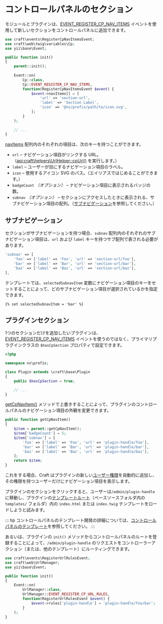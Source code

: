 # コントロールパネルのセクション

モジュールとプラグインは、[EVENT_REGISTER_CP_NAV_ITEMS](api:craft\web\twig\variables\Cp::EVENT_REGISTER_CP_NAV_ITEMS) イベントを使用して新しいセクションをコントロールパネルに追加できます。

```php
use craft\events\RegisterCpNavItemsEvent;
use craft\web\twig\variables\Cp;
use yii\base\Event;

public function init()
{
    parent::init();
    
    Event::on(
        Cp::class,
        Cp::EVENT_REGISTER_CP_NAV_ITEMS,
        function(RegisterCpNavItemsEvent $event) {
            $event->navItems[] = [
                'url' => 'section-url',
                'label' => 'Section Label',
                'icon' => '@ns/prefix/path/to/icon.svg',
            ];
        }
    );
    
    // ...
}
```

[navItems](api:craft\events\RegisterCpNavItemsEvent::$navItems) 配列内のそれぞれの項目は、次のキーを持つことができます。

- `url` – ナビゲーション項目がリンクする URL。（<api:craft\helpers\UrlHelper::cpUrl()> を実行します。）
- `label` – ユーザーが目にするナビゲーション項目のラベル。
- `icon` – 使用するアイコン SVG のパス。（エイリアスではじめることができます。）
- `badgeCount` _（オプション）_ – ナビゲーション項目に表示されるバッジの数。
- `subnav` _（オプション）_ – セクションにアクセスしたときに表示される、サブナビゲーション項目の配列。（[サブナビゲーション](#subnavs)を参照してください。）

## サブナビゲーション

セクションがサブナビゲーションを持つ場合、`subnav` 配列内のそれぞれのサブナビゲーション項目は、`url` および `label` キーを持つサブ配列で表される必要があります。

```php
'subnav' => [
    'foo' => ['label' => 'Foo', 'url' => 'section-url/foo'],
    'bar' => ['label' => 'Bar', 'url' => 'section-url/bar'],
    'baz' => ['label' => 'Baz', 'url' => 'section-url/baz'],
],
```

テンプレートでは、`selectedSubnavItem` 変数にナビゲーション項目のキーをセットすることによって、どのサブナビゲーション項目が選択されているかを指定できます。

```twig
{% set selectedSubnavItem = 'bar' %}
```

## プラグインセクション

1つのセクションだけを追加したいプラグインは、[EVENT_REGISTER_CP_NAV_ITEMS](api:craft\web\twig\variables\Cp::EVENT_REGISTER_CP_NAV_ITEMS) イベントを使うのではなく、プライマリプラグインクラスの `$hasCpSection` プロパティで設定できます。

```php
<?php

namespace ns\prefix;

class Plugin extends \craft\base\Plugin
{
    public $hasCpSection = true;

    // ...
}
```

[getCpNavItem()](api:craft\base\PluginInterface::getCpNavItem()) メソッドで上書きすることによって、プラグインのコントロールパネルのナビゲーション項目の外観を変更できます。

```php
public function getCpNavItem()
{
    $item = parent::getCpNavItem();
    $item['badgeCount'] = 5;
    $item['subnav'] = [
        'foo' => ['label' => 'Foo', 'url' => 'plugin-handle/foo'],
        'bar' => ['label' => 'Bar', 'url' => 'plugin-handle/bar'],
        'baz' => ['label' => 'Baz', 'url' => 'plugin-handle/baz'],
    ];
    return $item;
}
```

これをする場合、Craft はプラグインの新しい[ユーザー権限](user-permissions.md)を自動的に追加し、その権限を持つユーザーだけにナビゲーション項目を表示します。

プラグインのセクションをクリックすると、ユーザーは`/admin/plugin-handle` に移動し、プラグインの[テンプレートルート](template-roots.md)（ベースソースフォルダ内の `templates/` フォルダ）内の `index.html` または `index.twig` テンプレートをロードしようと試みます。

::: tip
コントロールパネルのテンプレート開発の詳細については、[コントロールパネルのテンプレート](cp-templates.md)を参照してください。
:::

あるいは、プラグインの `init()` メソッドからコントロールパネルのルートを登録することによって、`/admin/plugin-handle` のリクエストをコントローラーアクション（または、他のテンプレート）にルーティングできます。

```php
use craft\events\RegisterUrlRulesEvent;
use craft\web\UrlManager;
use yii\base\Event;

public function init()
{
    Event::on(
        UrlManager::class,
        UrlManager::EVENT_REGISTER_CP_URL_RULES,
        function(RegisterUrlRulesEvent $event) {
            $event->rules['plugin-handle'] = 'plugin-handle/foo/bar';
        }
    );
}
```

